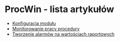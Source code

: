 # ProcWin - lista artykułów

- [Konfiguracja modułu](/ProcWin/ProcWin.-Konfiguracja-modułu.md) 
- [Monitorowanie pracy procedury](/ProcWin/ProcWin.-Monitorowanie-pracy-procedury.md) 
- [Tworzenie alarmów na wartościach raportowych](/ProcWin/Tworzenie-alarmów-na-wartościach-raportowych.md) 
